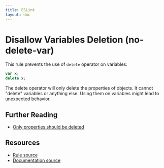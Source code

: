 ```yaml
---
title: ESLint
layout: doc
---
```

<!-- Note: No pull requests accepted for this file. See README.md in the root directory for details. -->
# Disallow Variables Deletion (no-delete-var)

This rule prevents the use of `delete` operator on variables:

```javascript
var x;
delete x;
```

The delete operator will only delete the properties of objects. It cannot "delete" variables or anything else. Using them on variables might lead to unexpected behavior.

## Further Reading

* [Only properties should be deleted](http://jslinterrors.com/only-properties-should-be-deleted/)

## Resources

* [Rule source](https://github.com/eslint/eslint/tree/master/lib/rules/no-delete-var.js)
* [Documentation source](https://github.com/eslint/eslint/tree/master/docs/rules/no-delete-var.md)
